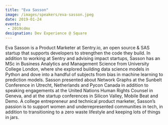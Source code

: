 ```yaml
---
title: "Eva Sasson"
image: /images/speakers/eva-sasson.jpeg
date: 2019-01-24
events:
 - 2019cdmx
designation: Dev Experience @ Square
---
```


Eva Sasson is a Product Marketer at Sentry.io, an open source &amp; SAS startup that supports developers to strengthen the code they build. In addition to working at Sentry and advising impact startups, Sasson has an MSc in Business Analytics and Management Science from University College London, where she explored building data science models in Python and dove into a handful of subjects from bias in machine learning to prediction models. Sasson presented about Network Graphs at the Sunbelt Conference in Utrecht, Netherlands and Pycon Canada in addition to speaking engagements at the United Nations Human Rights Counsel in Geneva, and at the startup conferences in Silicon Valley, Mobile Beat and Demo. A college entrepreneur and technical product marketer, Sasson’s passion is to support women and underrepresented communities in tech, in addition to transitioning to a zero waste lifestyle and keeping lots of things in jars.